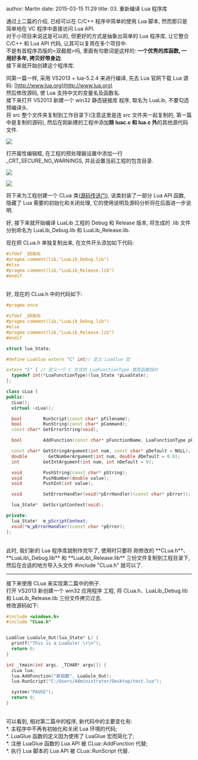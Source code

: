 author: Martin
date: 2015-03-15 11:29
title: 03. 重新编译 Lua 程序库

通过上二篇的介绍, 已经可以在 C/C++ 程序中简单的使用 Lua 脚本, 然而那只是简单地在 VC 程序中直接访问 Lua API.<br>
对于小项目来说这是可以的, 但更好的方式是抽象出简单的 Lua 程序库, 让它整合 C/C++ 和 Lua API 代码, 让其可以复用在多个项目中.<br>
不是有首程序员版的<双截棍>吗, 里面有句歌词是这样的: **一个优秀的库函数, 一用好多年, 拷贝好带身边**.<br>
接下来就开始创建这个程序库.

同第一篇一样, 采用 VS2013 + lua-5.2.4 来进行编译, 先去 Lua 官网下载 Lua 源码: [http://www.lua.org](http://www.lua.org)<br>
然后修改源码, 使 Lua 支持中文的变量名及函数名.<br>
接下来打开 VS2013 新建一个 win32 静态链接库 程序, 取名为 LuaLib, 不要勾选预编译头.<br>
将 src 整个文件夹复制到工作目录下(注意这里是连 src 文件夹一起复制的, 第一篇中是复制的源码), 然后在刚新建的工程中添加**除 luac.c 和 lua.c 外**的其他源代码文件.

![](http://i62.tinypic.com/6r0n79.jpg)

打开属性编辑框, 在工程的预处理器设置中添加一行 \_CRT\_SECURE\_NO\_WARNINGS, 并且设置当前工程的包含目录.

![](http://i62.tinypic.com/b8nv55.jpg)

![](http://i58.tinypic.com/awauy1.jpg)

将下来为工程创建一个 CLua 类([源码传送门](https://github.com/z351522453/LuaLib)), 该类封装了一部分 Lua API 函数, 隐藏了 Lua 需要的初始化和关闭处理, 它的使用说明及源码分析将在后面进一步说明.

好, 接下来就开始编译 LuaLib 工程的 Debug 和 Release 版本, 将生成的 .lib 文件分别命名为 LuaLib\_Debug.lib 和 LuaLib\_Release.lib.

现在把 CLua.h 单独复制出来, 在文件开头添加如下代码:

```cpp
#ifdef _DEBUG
#pragma comment(lib,"LuaLib_Debug.lib")
#else
#pragma comment(lib,"LuaLib_Release.lib")
#endif
```
<br>
好, 现在的 CLua.h 中的代码如下:

```cpp
#pragma once

#ifdef _DEBUG
#pragma comment(lib,"LuaLib_Debug.lib")
#else
#pragma comment(lib,"LuaLib_Release.lib")
#endif

struct lua_State;

#define LuaGlue extern "C" int// 定义 LuaGlue 宏

extern "C" { // 定义一个 C 方式的 LuaFunctionType 类型函数指针
  typedef int(*LuaFunctionType)(lua_State *pLuaState);
};

class cLua {
public:
  cLua();
  virtual ~cLua();

  bool        RunScript(const char* pFilename);
  bool        RunString(const char* pCommand);
  const char* GetErrorString(void);

  bool        AddFunction(const char* pFunctionName, LuaFunctionType pFunction);

  const char* GetStringArgument(int num, const char* pDefault = NULL);
  double        GetNumberArgument(int num, double dDefault = 0.0);
  int         GetIntArgument(int num, int nDefault = 0);

  void        PushString(const char* pString);
  void        PushNumber(double value);
  void        PushInt(int value);

  void        SetErrorHandler(void(*pErrHandler)(const char* pError));

  lua_State*  GetScriptContext(void);

private:
  lua_State*  m_pScriptContext;
  void(*m_pErrorHandler)(const char *pError);
};
```
<br>
此时, 我们新的 Lua 程序库就制作完毕了, 使用时只要将 刚修改的 **CLua.h**、**LuaLib\_Debug.lib** 和 **LuaLib\_Release.lib** 三份文件复制到工程目录下, 然后在合适的地方导入头文件 #include "CLua.h" 就可以了.

* * *

接下来使用 CLua 来实现第二篇中的例子.<br>
打开 VS2013 新创建一个 win32 应用程序 工程, 将 CLua.h、LuaLib\_Debug.lib 和 LuaLib\_Release.lib 三份文件拷贝过去.<br>
修改源码如下:

```cpp
#include <windows.h>
#include "CLua.h"


LuaGlue LuaGule_Out(lua_State* L) {
  printf("This is a LuaGule! \r\n");
  return 0;
}

int _tmain(int argc, _TCHAR* argv[]) {
  cLua lua;
  lua.AddFunction("新函数", LuaGule_Out);
  lua.RunScript("C:/Users/Administrator/Desktop/test.lua");

  system("PAUSE");
  return 0;
}
```
<br>
可以看到, 相对第二篇中的程序, 新代码中的主要变化有:<br>
*. 主程序中不再有初始化和关闭 Lua 环境的代码;<br>
*. LuaGlue 函数的定义因为使用了 LuaGlue 宏而简化了;<br>
*. 注册 LuaGlue 函数的 Lua API 被 CLua::AddFunction 代替;<br>
*. 执行 Lua 脚本的 Lua API 被 CLua::RunScript 代替.

